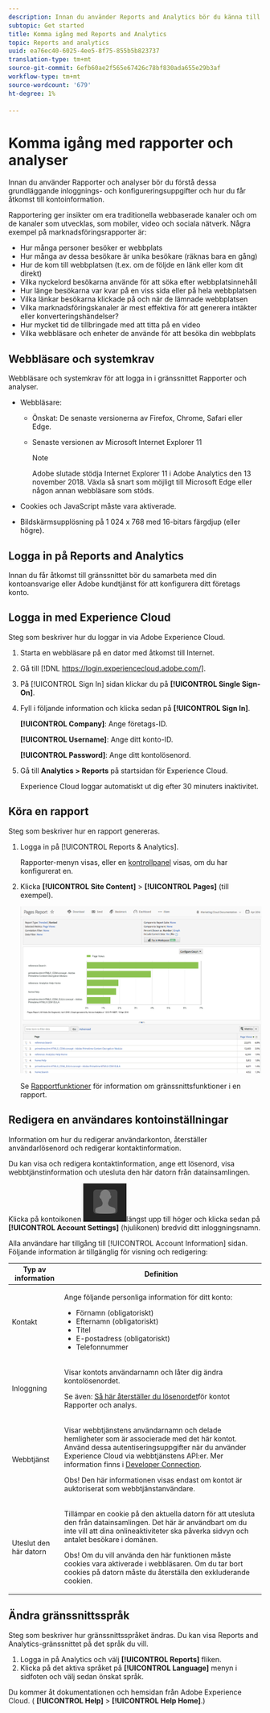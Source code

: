 ```yaml
---
description: Innan du använder Reports and Analytics bör du känna till dessa grundläggande inloggnings- och konfigureringsuppgifter och hur du får åtkomst till kontoinformation.
subtopic: Get started
title: Komma igång med Reports and Analytics
topic: Reports and analytics
uuid: ea76ec40-6025-4ee5-8f75-855b5b823737
translation-type: tm+mt
source-git-commit: 6efb60ae2f565e67426c78bf830ada655e29b3af
workflow-type: tm+mt
source-wordcount: '679'
ht-degree: 1%

---
```



# Komma igång med rapporter och analyser

Innan du använder Rapporter och analyser bör du förstå dessa grundläggande inloggnings- och konfigureringsuppgifter och hur du får åtkomst till kontoinformation.

Rapportering ger insikter om era traditionella webbaserade kanaler och om de kanaler som utvecklas, som mobiler, video och sociala nätverk. Några exempel på marknadsföringsrapporter är:

* Hur många personer besöker er webbplats
* Hur många av dessa besökare är unika besökare (räknas bara en gång)
* Hur de kom till webbplatsen (t.ex. om de följde en länk eller kom dit direkt)
* Vilka nyckelord besökarna använde för att söka efter webbplatsinnehåll
* Hur länge besökarna var kvar på en viss sida eller på hela webbplatsen
* Vilka länkar besökarna klickade på och när de lämnade webbplatsen
* Vilka marknadsföringskanaler är mest effektiva för att generera intäkter eller konverteringshändelser?
* Hur mycket tid de tillbringade med att titta på en video
* Vilka webbläsare och enheter de använde för att besöka din webbplats

## Webbläsare och systemkrav

Webbläsare och systemkrav för att logga in i gränssnittet Rapporter och analyser.

* Webbläsare:

   * Önskat: De senaste versionerna av Firefox, Chrome, Safari eller Edge.
   * Senaste versionen av Microsoft Internet Explorer 11

      >[!NOTE]
      >
      >Adobe slutade stödja Internet Explorer 11 i Adobe Analytics den 13 november 2018. Växla så snart som möjligt till Microsoft Edge eller någon annan webbläsare som stöds.

* Cookies och JavaScript måste vara aktiverade.
* Bildskärmsupplösning på 1 024 x 768 med 16-bitars färgdjup (eller högre).

## Logga in på Reports and Analytics

Innan du får åtkomst till gränssnittet bör du samarbeta med din kontoansvarige eller Adobe kundtjänst för att konfigurera ditt företags konto.

## Logga in med Experience Cloud

Steg som beskriver hur du loggar in via Adobe Experience Cloud.

1. Starta en webbläsare på en dator med åtkomst till Internet.
1. Gå till [!DNL https://login.experiencecloud.adobe.com/].
1. På [!UICONTROL Sign In] sidan klickar du på **[!UICONTROL Single Sign-On]**.
1. Fyll i följande information och klicka sedan på **[!UICONTROL Sign In]**.

   **[!UICONTROL Company]**: Ange företags-ID.

   **[!UICONTROL Username]**: Ange ditt konto-ID.

   **[!UICONTROL Password]**: Ange ditt kontolösenord.
1. Gå till **Analytics > Reports** på startsidan för Experience Cloud.

   Experience Cloud loggar automatiskt ut dig efter 30 minuters inaktivitet.

## Köra en rapport

Steg som beskriver hur en rapport genereras.

1. Logga in på [!UICONTROL Reports & Analytics].

   Rapporter-menyn visas, eller en [kontrollpanel](/help/analyze/reports-analytics/dashboard.md) visas, om du har konfigurerat en.

1. Klicka **[!UICONTROL Site Content]** > **[!UICONTROL Pages]** (till exempel).

   ![](assets/pages_report.png)

   Se [Rapportfunktioner](/help/analyze/reports-analytics/overview/report-overview.md) för information om gränssnittsfunktioner i en rapport.

## Redigera en användares kontoinställningar

Information om hur du redigerar användarkonton, återställer användarlösenord och redigerar kontaktinformation.

Du kan visa och redigera kontaktinformation, ange ett lösenord, visa webbtjänstinformation och utesluta den här datorn från datainsamlingen.

Klicka på kontoikonen ![](assets/account.png)längst upp till höger och klicka sedan på **[!UICONTROL Account Settings]** (hjulikonen) bredvid ditt inloggningsnamn.

Alla användare har tillgång till [!UICONTROL Account Information] sidan. Följande information är tillgänglig för visning och redigering:

<table id="table_58F5D292485F45F9902B372E4E1E3103"> 
 <thead> 
  <tr> 
   <th colname="col1" class="entry"> Typ av information </th> 
   <th colname="col2" class="entry"> Definition </th> 
  </tr> 
 </thead>
 <tbody> 
  <tr> 
   <td> <p>Kontakt </p> </td> 
   <td> <p>Ange följande personliga information för ditt konto: </p> 
    <ul id="ul_7925E35904EB47E3AC648FA80A09EF91"> 
     <li id="li_CDD8D7B73A1D4C78A41FF02BD0E5E788">Förnamn (obligatoriskt) </li> 
     <li id="li_7255F50ABFFA4EE8A0A9D04F92BE432D">Efternamn (obligatoriskt) </li> 
     <li id="li_3DF6107291CC4D46AAA0E4A13D59128F">Titel </li> 
     <li id="li_B5BE95E0FE594939A2D4C6680A6B8BDD">E-postadress (obligatoriskt) </li> 
     <li id="li_B764239241CE4F1CA74F77D796E7AB1D">Telefonnummer </li> 
    </ul> </td> 
  </tr> 
  <tr> 
   <td> <p> Inloggning </p> </td> 
   <td> <p>Visar kontots användarnamn och låter dig ändra kontolösenordet. </p> <p>Se även: <a href="https://helpx.adobe.com/analytics/kb/How-to-Reset-Report-and-analytics-password.html"  > Så här återställer du lösenordet</a>för kontot Rapporter och analys. </p> </td> 
  </tr> 
  <tr> 
   <td> <p>Webbtjänst </p> </td> 
   <td> <p>Visar webbtjänstens användarnamn och delade hemligheter som är associerade med det här kontot. Använd dessa autentiseringsuppgifter när du använder Experience Cloud via webbtjänstens API:er. Mer information finns i <a href="https://marketing.adobe.com/developer"  > Developer Connection</a>. </p> <p> <p>Obs!  Den här informationen visas endast om kontot är auktoriserat som webbtjänstanvändare. </p> </p> </td> 
  </tr> 
  <tr> 
   <td> <p> Uteslut den här datorn </p> </td> 
   <td> <p>Tillämpar en cookie på den aktuella datorn för att utesluta den från datainsamlingen. Det här är användbart om du inte vill att dina onlineaktiviteter ska påverka sidvyn och antalet besökare i domänen. </p> <p> <p>Obs!  Om du vill använda den här funktionen måste cookies vara aktiverade i webbläsaren. Om du tar bort cookies på datorn måste du återställa den exkluderande cookien. </p> </p> </td> 
  </tr> 
 </tbody> 
</table>

## Ändra gränssnittsspråk

Steg som beskriver hur gränssnittsspråket ändras. Du kan visa Reports and Analytics-gränssnittet på det språk du vill.

1. Logga in på Analytics och välj **[!UICONTROL Reports]** fliken.
1. Klicka på det aktiva språket på **[!UICONTROL Language]** menyn i sidfoten och välj sedan önskat språk.

Du kommer åt dokumentationen och hemsidan från Adobe Experience Cloud. ( **[!UICONTROL Help]** > **[!UICONTROL Help Home]**.)

